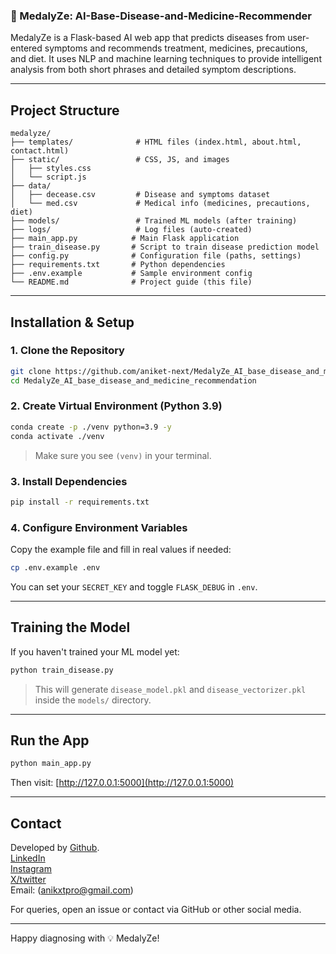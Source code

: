 ### 🧠 MedalyZe: AI-Base-Disease-and-Medicine-Recommender

MedalyZe is a Flask-based AI web app that predicts diseases from user-entered symptoms and recommends treatment, medicines, precautions, and diet. It uses NLP and machine learning techniques to provide intelligent analysis from both short phrases and detailed symptom descriptions.

---

##  Project Structure

```
medalyze/
├── templates/              # HTML files (index.html, about.html, contact.html)
├── static/                 # CSS, JS, and images
│   ├── styles.css
│   └── script.js
├── data/
│   ├── decease.csv         # Disease and symptoms dataset
│   └── med.csv             # Medical info (medicines, precautions, diet)
├── models/                 # Trained ML models (after training)
├── logs/                   # Log files (auto-created)
├── main_app.py            # Main Flask application
├── train_disease.py       # Script to train disease prediction model
├── config.py              # Configuration file (paths, settings)
├── requirements.txt       # Python dependencies
├── .env.example           # Sample environment config
└── README.md              # Project guide (this file)
```

---

##  Installation & Setup

### 1. Clone the Repository
```bash
git clone https://github.com/aniket-next/MedalyZe_AI_base_disease_and_medicine_recommendation.git
cd MedalyZe_AI_base_disease_and_medicine_recommendation
```

### 2. Create Virtual Environment (Python 3.9)
```bash
conda create -p ./venv python=3.9 -y
conda activate ./venv
```

>  Make sure you see `(venv)` in your terminal.

### 3. Install Dependencies
```bash
pip install -r requirements.txt
```

### 4. Configure Environment Variables
Copy the example file and fill in real values if needed:
```bash
cp .env.example .env
```
You can set your `SECRET_KEY` and toggle `FLASK_DEBUG` in `.env`.

---

##  Training the Model
If you haven't trained your ML model yet:
```bash
python train_disease.py
```
> This will generate `disease_model.pkl` and `disease_vectorizer.pkl` inside the `models/` directory.

---

##  Run the App
```bash
python main_app.py
```
Then visit: [http://127.0.0.1:5000](http://127.0.0.1:5000)

---

##  Contact
Developed by
[Github](https://github.com/aniket-next). <br>
[LinkedIn](https://www.linkedin.com/in/aniiiket-singh)<br>
[Instagram](https://www.instagram.com/aniiiket.siiingh)<br>
[X/twitter](https://www.x.com/Aniiiketsiingh)<br>
Email: (anikxtpro@gmail.com)

For queries, open an issue or contact via GitHub or other social media.

---

Happy diagnosing with 💡 MedalyZe!

